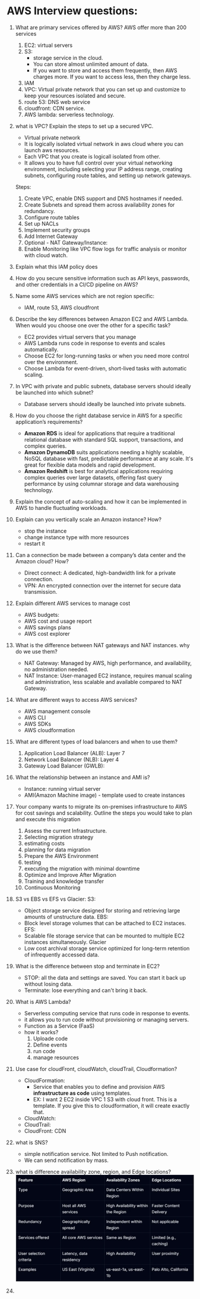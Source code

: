 # AWS Interview questions:

1. What are primary services offered by AWS? AWS offer more than 200 services
    1. EC2: virtual servers
    2. S3: 
        - storage service in the cloud. 
        - You can store almost unlimited amount of data. 
        - If you want to store and access them frequently, then AWS charges more. If you want to access less, then they charge less.
    3. IAM
    4. VPC: Virtual private network that you can set up and customize to keep your resources isolated and secure.
    5. route 53: DNS web service
    6. cloudfront: CDN service.
    7. AWS lambda: serverless technology.


2. what is VPC? Explain the steps to set up a secured VPC.
    - Virtual private network
    - It is logically isolated virtual network in aws cloud where you can launch aws resources.
    - Each VPC that you create is logicall isolated from other.
    - It allows you to have full control over your virtual networking environment, including selecting your IP address range, creating subnets, configuring route tables, and setting up network gateways.

    Steps:
    1. Create VPC, enable DNS support and DNS hostnames if needed.
    2. Create Subnets and spread them across availability zones for redundancy.
    3. Configure route tables
    4. Set up NACLs
    5. Implement security groups
    6. Add Internet Gateway
    7. Optional - NAT Gateway/Instance:
    8. Enable Monitoring like VPC flow logs for traffic analysis or monitor with cloud watch.

3. Explain what this IAM policy does
4. How do you secure sensitive information such as API keys, passwords, and other credentials in a CI/CD pipeline on AWS?
5. Name some AWS services which are not region specific:
    - IAM, route 53, AWS cloudfront
6. Describe the key differences between Amazon EC2 and AWS Lambda. When would you choose one over the other for a specific task?
    - EC2 provides virtual servers that you manage
    - AWS Lambda runs code in response to events and scales automatically.
    - Choose EC2 for long-running tasks or when you need more control over the environment. 
    - Choose Lambda for event-driven, short-lived tasks with automatic scaling.
7. In VPC with private and public subnets, database servers should ideally be launched into which subnet?
    - Database servers should ideally be launched into private subnets.
8. How do you choose the right database service in AWS for a specific application’s requirements?
    - **Amazon RDS** is ideal for applications that require a traditional relational database with standard SQL support, transactions, and complex queries.
    - **Amazon DynamoDB** suits applications needing a highly scalable, NoSQL database with fast, predictable performance at any scale. It's great for flexible data models and rapid development.
    - **Amazon Redshift** is best for analytical applications requiring complex queries over large datasets, offering fast query performance by using columnar storage and data warehousing technology.

9. Explain the concept of auto-scaling and how it can be implemented in AWS to handle fluctuating workloads.

10. Explain can you vertically scale an Amazon instance? How?
    - stop the instance
    - change instance type with more resources
    - restart it
11. Can a connection be made between a company’s data center and the Amazon cloud? How?
    - Direct connect: A dedicated, high-bandwidth link for a private connection.
    - VPN: An encrypted connection over the internet for secure data transmission.

12. Explain different AWS services to manage cost
    - AWS budgets:
    - AWS cost and usage report
    - AWS savings plans
    - AWS cost explorer

13. What is the difference between NAT gateways and NAT instances. why do we use them?
    - NAT Gateway: Managed by AWS, high performance, and availability, no administration needed.
    - NAT Instance: User-managed EC2 instance, requires manual scaling and administration, less scalable and available compared to NAT Gateway.

14. What are different ways to access AWS services?
    - AWS management console
    - AWS CLI
    - AWS SDKs
    - AWS cloudformation

15. What are different types of load balancers and when to use them?
    1. Application Load Balancer (ALB): Layer 7
    2. Network Load Balancer (NLB): Layer 4
    3. Gateway Load Balancer (GWLB):

16. What the relationship between an instance and AMI is?
    - Instance: running virtual server
    - AMI(Amazon Machine image) - template used to create instances

17. Your company wants to migrate its on-premises infrastructure to AWS for cost savings and scalability. Outline the steps you would take to plan and execute this migration
    1. Assess the current Infrastructure.
    2. Selecting migration strategy
    3. estimating costs
    4. planning for data migration
    5. Prepare the AWS Environment
    6. testing
    7. executing the migration with minimal downtime
    8. Optimize and Improve After Migration
    9. Training and knowledge transfer
    10. Continuous Monitoring

18. S3 vs EBS vs EFS vs Glacier:
    S3: 
    -   Object storage service designed for storing and retrieving large amounts of unstructure data.
    EBS:
    -   Block level storage volumes that can be attached to EC2 instaces.
    EFS:
    - Scalable file storage service that can be mounted to multiple EC2 instances simultaneously.
    Glacier
    - Low cost archival storage service optimized for long-term retention of infrequently accessed data.


19. What is the difference between stop and terminate in EC2?
    - STOP: all the data and settings are saved. You can start it back up without losing data.
    - Terminate: lose everything and can't bring it back.

20. What is AWS Lambda?
    - Serverless computing service that runs code in response to events.
    - it allows you to run code without provisioning or managing servers.
    - Function as a Service (FaaS)
    - how it works?
        1. Uploade code
        2. Define events
        3. run code
        4. manage resources

21. Use case for cloudFront, cloudWatch, cloudTrail, Cloudformation?
    - CloudFormation: 
        - Service that enables you to define and provision AWS **infrastructure as code** using templates.
        - EX: I want 2 EC2 inside VPC 1 S3 with cloud front. This is a template. If you give this to cloudformation, it will create exactly that.
    - CloudWatch:
    - CloudTrail:
    - CloudFront: CDN

22. what is SNS?
    - simple notification service. Not limited to Push notification.
    - We can send notification by mass.

23. what is difference availability zone, region, and Edge locations?
    ![difference](regionvsazvsedge.png)

24. 